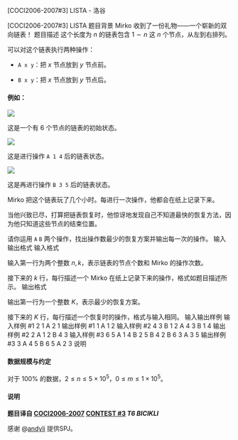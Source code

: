 



[COCI2006-2007#3] LISTA - 洛谷














[COCI2006-2007#3] LISTA
题目背景
Mirko 收到了一份礼物——一个崭新的双向链表！
题目描述
这个长度为 $n$ 的链表包含 $1\sim n$ 这 $n$ 个节点，从左到右排列。

可以对这个链表执行两种操作：

- `A x y`：把 $x$ 节点放到 $y$ 节点前。

- `B x y`：把 $x$ 节点放到 $y$ 节点后。

#### 例如：

![](https://cdn.luogu.com.cn/upload/image_hosting/2es5c1p0.png)

这是一个有 $6$ 个节点的链表的初始状态。

![](https://cdn.luogu.com.cn/upload/image_hosting/uv7dpgu2.png)

这是进行操作 `A 1 4` 后的链表状态。

![](https://cdn.luogu.com.cn/upload/image_hosting/4j3104vm.png)

这是再进行操作 `B 3 5` 后的链表状态。

Mirko 把这个链表玩了几个小时。每进行一次操作，他都会在纸上记录下来。

当他兴致已尽，打算把链表恢复时，他惊讶地发现自己不知道最快的恢复方法，因为他只知道这些节点的结束位置。

请你运用 `A` `B` 两个操作，找出操作数最少的恢复方案并输出每一次的操作。
输入输出格式
输入格式

输入第一行为两个整数 $n,k$，表示链表的节点个数和 Mirko 的操作次数。

接下来的 $k$ 行，每行描述一个 Mirko 在纸上记录下来的操作，格式如题目描述所示。
输出格式

输出第一行为一个整数 $K$，表示最少的恢复方案。

接下来的 $K$ 行，每行描述一个恢复时的操作，格式与输入相同。
输入输出样例
输入样例 #1
2 1
A 2 1 
输出样例 #1
1
A 1 2 
输入样例 #2
4 3
B 1 2
A 4 3
B 1 4 
输出样例 #2
2
A 1 2
B 4 3 
输入样例 #3
6 5
A 1 4
B 2 5
B 4 2
B 6 3
A 3 5 
输出样例 #3
3
A 4 5
B 6 5
A 2 3
说明
#### 数据规模与约定

对于 $100\%$ 的数据，$2\le n\le 5\times 10^5$，$0\le m\le 1\times 10^5$。

#### 说明

**题目译自 [COCI2006-2007](https://hsin.hr/coci/archive/2006_2007/) [CONTEST #3](https://hsin.hr/coci/archive/2006_2007/contest3_tasks.pdf) *T6 BICIKLI***

感谢 @[andyli](https://www.luogu.com.cn/user/84282) 提供SPJ。






